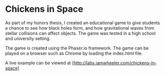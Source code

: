 # Chickens in Space

As part of my honors thesis, I created an educational game to give students a chance to see how black holes form, and how gravitational waves from stellar collisions can affect objects. The game was tested in a high school and university setting.

The game is created using the Phaser.io framework. The game can be played on a browser such as Chrome by loading the index.html file.

A live example can be viewed at [http://labs.jamwheeler.com/chickens-in-space]
